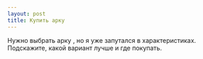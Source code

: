 ```yaml
---
layout: post 
title: Купить арку 
--- 
```

Нужно выбрать арку , но я уже запутался в характеристиках. Подскажите, какой вариант лучше и где покупать.